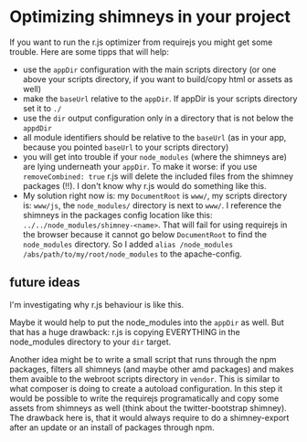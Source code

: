 # Optimizing shimneys in your project

If you want to run the r.js optimizer from requirejs you might get some trouble. Here are some tipps that will help:

  - use the `appDir` configuration with the main scripts directory (or one above your scripts directory, if you want to build/copy html or assets as well)
  - make the `baseUrl` relative to the `appDir`. If appDir is your scripts directory set it to `./`
  - use the `dir` output configuration only in a directory that is not below the `appdDir`
  - all module identifiers should be relative to the `baseUrl` (as in your app, because you pointed `baseUrl` to your scripts directory)
  - you will get into trouble if your `node_modules` (where the shimneys are) are lying underneath your `appDir`. To make it worse: if you use `removeCombined: true` r.js will delete the included files from the shimney packages (!!). I don't know why r.js would do something like this.
  - My solution right now is: my `DocumentRoot` is `www/`, my scripts directory is: `www/js`, the `node_modules/` directory is next to `www/`. I reference the shimneys in the packages config location like this: `../../node_modules/shimney-<name>`. That will fail for using requirejs in the browser because it cannot go below `DocumentRoot` to find the `node_modules` directory. So I added `alias /node_modules /abs/path/to/my/root/node_modules` to the apache-config.

## future ideas

I'm investigating why r.js behaviour is like this.  

Maybe it would help to put the node_modules into the `appDir` as well. But that has a huge drawback: r.js is copying EVERYTHING in the node_modules directory to your `dir` target.  

Another idea might be to write a small script that runs through the npm packages, filters all shimneys (and maybe other amd packages) and makes them avaible to the webroot scripts directory in `vendor`. This is similar to what composer is doing to create a autoload configuration. In this step it would be possible to write the requirejs programatically and copy some assets from shimneys as well (think about the twitter-bootstrap shimney). The drawback here is, that it would always require to do a shimney-export after an update or an install of packages through npm. 
